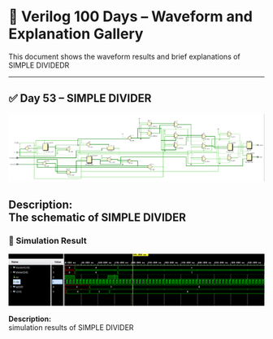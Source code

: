 

# 📘 Verilog 100 Days – Waveform and Explanation Gallery

This document shows the waveform results and brief explanations of  SIMPLE DIVIDEDR

---

## ✅ Day 53 –  SIMPLE DIVIDER

 

![SIMPLE DIVIDER](./images/divider_schematic.png)

**Description:**  
 The schematic of SIMPLE DIVIDER
---

### 🔬 Simulation Result

![Simulation Waveform](./images/divider_sim.png)

**Description:**  
simulation results of SIMPLE DIVIDER
